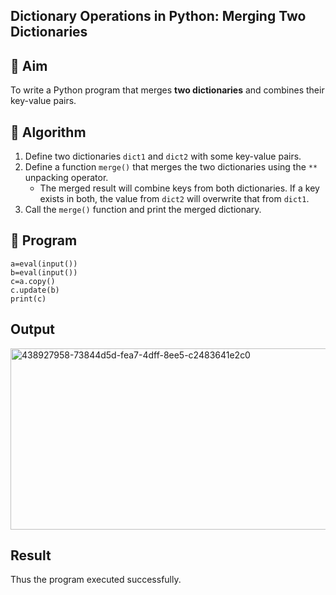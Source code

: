 ## Dictionary Operations in Python: Merging Two Dictionaries

## 🎯 Aim
To write a Python program that merges **two dictionaries** and combines their key-value pairs.

## 🧠 Algorithm
1. Define two dictionaries `dict1` and `dict2` with some key-value pairs.
2. Define a function `merge()` that merges the two dictionaries using the `**` unpacking operator.
   - The merged result will combine keys from both dictionaries. If a key exists in both, the value from `dict2` will overwrite that from `dict1`.
3. Call the `merge()` function and print the merged dictionary.

## 🧾 Program

```
a=eval(input())
b=eval(input())
c=a.copy()
c.update(b)
print(c)
```
## Output
<img width="966" height="290" alt="438927958-73844d5d-fea7-4dff-8ee5-c2483641e2c0" src="https://github.com/user-attachments/assets/f23ce4cf-ecdb-48e1-88f5-d6ba76556030" />

## Result
Thus the program executed successfully.

